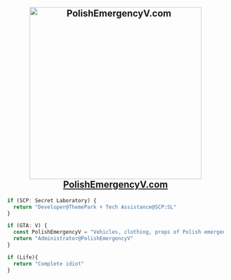 <h2 align="center">

<a href="https://polishemergencyv.com"> 
  <img src="https://i.imgur.com/lIUlT9w.png" width="400" alt="PolishEmergencyV.com">
</a>
<br>
<a href="https://polishemergencyv.com">PolishEmergencyV.com</a></h2>

```javascript
if (SCP: Secret Laboratory) {
  return "Developer@ThemePark + Tech Assistance@SCP:SL"
}

if (GTA: V) {
  const PolishEmergencyV = "Vehicles, clothing, props of Polish emergency services"
  return "Administrator@PolishEmergencyV"
}

if (Life){
  return "Complete idiot"
}

